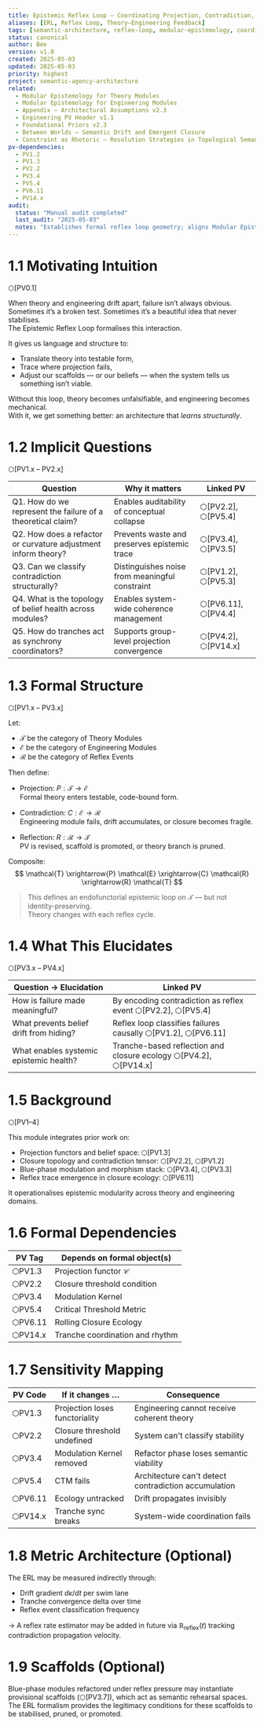 ```yaml
---
title: Epistemic Reflex Loop — Coordinating Projection, Contradiction, and Reflection
aliases: [ERL, Reflex Loop, Theory–Engineering Feedback]
tags: [semantic-architecture, reflex-loop, modular-epistemology, coordination]
status: canonical
author: Bee
version: v1.0
created: 2025-05-03
updated: 2025-05-03
priority: highest
project: semantic-agency-architecture
related:
  - Modular Epistemology for Theory Modules
  - Modular Epistemology for Engineering Modules
  - Appendix – Architectural Assumptions v2.3
  - Engineering PV Header v1.1
  - Foundational Priors v2.3
  - Between Worlds — Semantic Drift and Emergent Closure
  - Constraint as Rhetoric — Resolution Strategies in Topological Semantic Systems
pv-dependencies:
  - PV1.2
  - PV1.3
  - PV2.2
  - PV3.4
  - PV5.4
  - PV6.11
  - PV14.x
audit:
  status: "Manual audit completed"
  last_audit: "2025-05-03"
  notes: "Establishes formal reflex loop geometry; aligns Modular Epistemology and PV trace systems. Re-audit needed if PV2.2, PV3.4, or PV6.11 change."
---
```



# 1.1 Motivating Intuition 
⬡[PV0.1]

When theory and engineering drift apart, failure isn’t always obvious.  
Sometimes it’s a broken test. Sometimes it’s a beautiful idea that never stabilises.  
The Epistemic Reflex Loop formalises this interaction.

It gives us language and structure to:
- Translate theory into testable form,
- Trace where projection fails,
- Adjust our scaffolds — or our beliefs — when the system tells us something isn’t viable.

Without this loop, theory becomes unfalsifiable, and engineering becomes mechanical.  
With it, we get something better: an architecture that *learns structurally*.

# 1.2 Implicit Questions 
⬡[PV1.x – PV2.x]

| Question | Why it matters | Linked PV |
|----------|----------------|-----------|
| Q1. How do we represent the failure of a theoretical claim? | Enables auditability of conceptual collapse | ⬡[PV2.2], ⬡[PV5.4] |
| Q2. How does a refactor or curvature adjustment inform theory? | Prevents waste and preserves epistemic trace | ⬡[PV3.4], ⬡[PV3.5] |
| Q3. Can we classify contradiction structurally? | Distinguishes noise from meaningful constraint | ⬡[PV1.2], ⬡[PV5.3] |
| Q4. What is the topology of belief health across modules? | Enables system-wide coherence management | ⬡[PV6.11], ⬡[PV4.4] |
| Q5. How do tranches act as synchrony coordinators? | Supports group-level projection convergence | ⬡[PV4.2], ⬡[PV14.x] |

# 1.3 Formal Structure 
⬡[PV1.x – PV3.x]

Let:
- $\mathcal{T}$ be the category of Theory Modules  
- $\mathcal{E}$ be the category of Engineering Modules  
- $\mathcal{R}$ be the category of Reflex Events

Then define:

- Projection: $P : \mathcal{T} \to \mathcal{E}$  
  Formal theory enters testable, code-bound form.

- Contradiction: $C : \mathcal{E} \to \mathcal{R}$  
  Engineering module fails, drift accumulates, or closure becomes fragile.

- Reflection: $R : \mathcal{R} \to \mathcal{T}$  
  PV is revised, scaffold is promoted, or theory branch is pruned.

Composite:
$$
\mathcal{T} \xrightarrow{P} \mathcal{E} \xrightarrow{C} \mathcal{R} \xrightarrow{R} \mathcal{T}
$$

> This defines an endofunctorial epistemic loop on $\mathcal{T}$ — but not identity-preserving.  
> Theory changes with each reflex cycle.

# 1.4 What This Elucidates 
⬡[PV3.x – PV4.x]

| Question → Elucidation | Linked PV |
|------------------------|-----------|
| How is failure made meaningful? | By encoding contradiction as reflex event ⬡[PV2.2], ⬡[PV5.4] |
| What prevents belief drift from hiding? | Reflex loop classifies failures causally ⬡[PV1.2], ⬡[PV6.11] |
| What enables systemic epistemic health? | Tranche-based reflection and closure ecology ⬡[PV4.2], ⬡[PV14.x] |

# 1.5 Background 
⬡[PV1–4]

This module integrates prior work on:

- Projection functors and belief space: ⬡[PV1.3]
- Closure topology and contradiction tensor: ⬡[PV2.2], ⬡[PV1.2]
- Blue-phase modulation and morphism stack: ⬡[PV3.4], ⬡[PV3.3]
- Reflex trace emergence in closure ecology: ⬡[PV6.11]

It operationalises epistemic modularity across theory and engineering domains.

# 1.6 Formal Dependencies

| PV Tag   | Depends on formal object(s) |
|----------|-----------------------------|
| ⬡PV1.3   | Projection functor $\mathcal{C}$ |
| ⬡PV2.2   | Closure threshold condition |
| ⬡PV3.4   | Modulation Kernel |
| ⬡PV5.4   | Critical Threshold Metric |
| ⬡PV6.11  | Rolling Closure Ecology |
| ⬡PV14.x  | Tranche coordination and rhythm |

# 1.7 Sensitivity Mapping

| PV Code  | If it changes … | Consequence |
|----------|------------------|-------------|
| ⬡PV1.3   | Projection loses functoriality | Engineering cannot receive coherent theory |
| ⬡PV2.2   | Closure threshold undefined | System can't classify stability |
| ⬡PV3.4   | Modulation Kernel removed | Refactor phase loses semantic viability |
| ⬡PV5.4   | CTM fails | Architecture can't detect contradiction accumulation |
| ⬡PV6.11  | Ecology untracked | Drift propagates invisibly |
| ⬡PV14.x  | Tranche sync breaks | System-wide coordination fails |

# 1.8 Metric Architecture (Optional)

The ERL may be measured indirectly through:

- Drift gradient $d\kappa/dt$ per swim lane
- Tranche convergence delta over time
- Reflex event classification frequency

→ A reflex rate estimator may be added in future via $\mathbb{R}_{\text{reflex}}(t)$ tracking contradiction propagation velocity.

# 1.9 Scaffolds (Optional)

Blue-phase modules refactored under reflex pressure may instantiate provisional scaffolds (⬡[PV3.7]), which act as semantic rehearsal spaces.  
The ERL formalism provides the legitimacy conditions for these scaffolds to be stabilised, pruned, or promoted.

